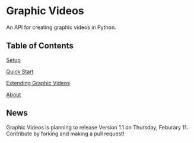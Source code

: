 # Graphic Videos

An API for creating graphic videos in Python.

## Table of Contents

[Setup][setup]

[Quick Start][quickstart]

[Extending Graphic Videos][extending]

[About][about]

## News

Graphic Videos is planning to release Version 1.1 on Thursday, Feburary 11.
Contribute by forking and making a pull request!


[setup]: https://medilocus.github.io/graphic_videos/setup
[quickstart]: https://medilocus.github.io/graphic_videos/quick-start
[extending]: https://medilocus.github.io/graphic_videos/extending
[about]: https://medilocus.github.io/graphic_videos/about
